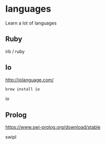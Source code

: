 # languages
Learn a lot of languages

## Ruby
irb / ruby

## Io
http://iolanguage.com/
```bash
brew install io
```

io

## Prolog
https://www.swi-prolog.org/download/stable

swipl